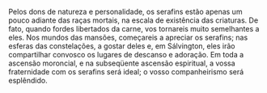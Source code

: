 ﻿Pelos dons de natureza e personalidade, os serafins estão apenas um pouco adiante das raças mortais, na escala de existência das criaturas. De fato, quando fordes libertados da carne, vos tornareis muito semelhantes a eles. Nos mundos das mansões, começareis a apreciar os serafins; nas esferas das constelações, a gostar deles e, em Sálvington, eles irão compartilhar convosco os lugares de descanso e adoração. Em toda a ascensão moroncial, e na subseqüente ascensão espiritual, a vossa fraternidade com os serafins será ideal; o vosso companheirismo será esplêndido.